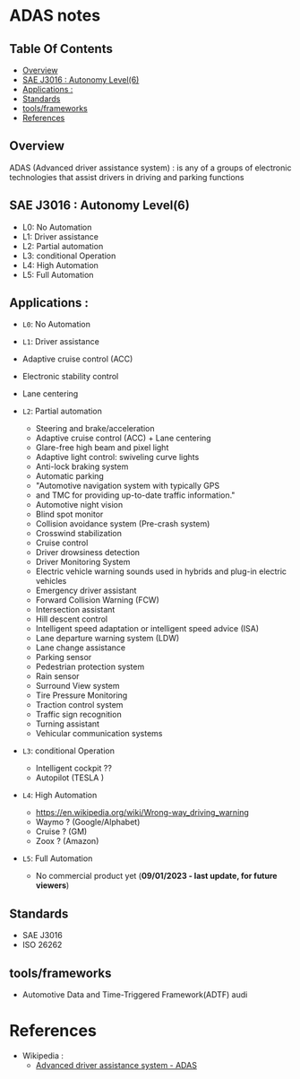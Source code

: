 # ADAS notes 

## Table Of Contents
- [Overview](#overview)
- [SAE J3016 : Autonomy Level(6)](#sae-j3016--autonomy-level6)
- [Applications :](#applications-)
- [Standards](#standards)
- [tools/frameworks](#toolsframeworks)
- [References](#references)

## Overview

ADAS (Advanced driver assistance system)  : is any of a groups of electronic technologies that assist drivers in driving and parking functions

## SAE J3016 : Autonomy Level(6)

- L0: No Automation
- L1: Driver assistance
- L2: Partial automation
- L3: conditional Operation
- L4: High Automation
- L5: Full Automation

## Applications : 
- `L0`: No Automation

- `L1`: Driver assistance
- Adaptive cruise control (ACC)
- Electronic stability control
- Lane centering

- `L2`: Partial automation

  - Steering and brake/acceleration
  - Adaptive cruise control (ACC)  + Lane centering
  - Glare-free high beam and pixel light
  - Adaptive light control: swiveling curve lights
  - Anti-lock braking system
  - Automatic parking
  - "Automotive navigation system with typically GPS 
  - and TMC for providing up-to-date traffic information."
  - Automotive night vision
  - Blind spot monitor
  - Collision avoidance system (Pre-crash system)
  - Crosswind stabilization
  - Cruise control
  - Driver drowsiness detection
  - Driver Monitoring System
  - Electric vehicle warning sounds used in hybrids and plug-in electric vehicles
  - Emergency driver assistant
  - Forward Collision Warning (FCW)
  - Intersection assistant
  - Hill descent control
  - Intelligent speed adaptation or intelligent speed advice (ISA)
  - Lane departure warning system (LDW)
  - Lane change assistance
  - Parking sensor
  - Pedestrian protection system
  - Rain sensor
  - Surround View system
  - Tire Pressure Monitoring
  - Traction control system
  - Traffic sign recognition
  - Turning assistant
  - Vehicular communication systems

- `L3`: conditional Operation
  - Intelligent cockpit ??
  - Autopilot (TESLA )

- `L4`: High Automation

  - https://en.wikipedia.org/wiki/Wrong-way_driving_warning
  - Waymo ? (Google/Alphabet)
  - Cruise ? (GM)
  - Zoox ? (Amazon)

- `L5`: Full Automation
  - No commercial product yet (**09/01/2023 - last update, for future viewers**)


## Standards
- SAE J3016
- ISO 26262

## tools/frameworks
- Automotive Data and Time-Triggered Framework(ADTF) audi 


# References 

- Wikipedia : 
  - [Advanced driver assistance system - ADAS](https://en.wikipedia.org/wiki/Advanced_driver-assistance_system)

